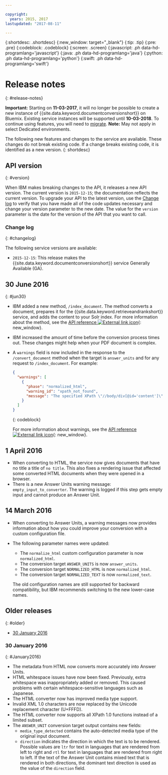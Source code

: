 ```yaml
---

copyright:
  years: 2015, 2017
lastupdated: "2017-08-11"

---
```


{:shortdesc: .shortdesc}
{:new_window: target="_blank"}
{:tip: .tip}
{:pre: .pre}
{:codeblock: .codeblock}
{:screen: .screen}
{:javascript: .ph data-hd-programlang='javascript'}
{:java: .ph data-hd-programlang='java'}
{:python: .ph data-hd-programlang='python'}
{:swift: .ph data-hd-programlang='swift'}

# Release notes
{: #release-notes}

**Important:** Starting on **11-03-2017**, it will no longer be possible to create a new instance of {{site.data.keyword.documentconversionshort}} on Bluemix. Existing service instances will be supported until **10-03-2018**. To continue using features, you will need to [migrate](/docs/services/discovery/migrate-dcs-rr.html).  **Note:** May not apply in select Dedicated environments.

The following new features and changes to the service are available. These changes do not break existing code. If a change breaks existing code, it is identified as a new version.
{: shortdesc}

## API version
{: #version}

When IBM makes breaking changes to the API, it releases a new API version. The current version is `2015-12-15`; the documentation reflects the current version. To upgrade your API to the latest version, use the [Change log](#changelog) to verify that you have made all of the code updates necessary and change your version parameter to the new date. The value for the `version` parameter is the date for the version of the API that you want to call.

### Change log
{: #changelog}

The following service versions are available:

-   `2015-12-15`: This release makes the {{site.data.keyword.documentconversionshort}} service Generally Available (GA).

## 30 June 2016
{: #jun30}

-   IBM added a new method, `/index_document`. The method converts a document, prepares it for the {{site.data.keyword.retrieveandrankshort}} service, and adds the content to your Solr index. For more information about the method, see the [API reference ![External link icon](../../icons/launch-glyph.svg "External link icon")](https://www.ibm.com/watson/developercloud/document-conversion/api/v1/#index-document){: new_window}.
-   IBM increased the amount of time before the conversion process times out. These changes might help when your PDF document is complex.
-   A `warnings` field is now included in the response to the `/convert_document` method when the target is `answer_units` and for any request to `/index_document`. For example:

    ```json
    {
      "warnings": [
        {
          "phase": "normalized_html",
          "warning_id": "xpath_not_found",
          "message": "The specified XPath \"//body/div[@id='content']\" was not found in the given document."
        }
      ]
    }
    ```
    {: codeblock}

    For more information about warnings, see the [API reference ![External link icon](../../icons/launch-glyph.svg "External link icon")](https://www.ibm.com/watson/developercloud/document-conversion/api/v1/#response_index-document){: new_window}.

## 1 April 2016

-   When converting to HTML, the service now gives documents that have no title a title of `no title`. This also fixes a rendering issue that affected some converted HTML documents when they were opened in a browser.
-   There is a new Answer Units warning message: `empty_input_to_converter`. The warning is logged if this step gets empty input and cannot produce an Answer Unit.

## 14 March 2016

-   When converting to Answer Units, a warning messages now provides information about how you could improve your conversion with a custom configuration file.
-   The following parameter names were updated:
    -   The `normalize_html` custom configuration parameter is now `normalized_html`.
    -   The conversion target `ANSWER_UNITS` is now `answer_units`.
    -   The conversion target `NORMALIZED_HTML` is now `normalized_html`.
    -   The conversion target `NORMALIZED_TEXT` is now `normalized_text`.

    The old configuration names are still supported for backward compatibility, but IBM recommends switching to the new lower-case names.

## Older releases
{: #older}

- [30 January 2016](#January2016)

### 30 January 2016
{: #January2016}

-   The metadata from HTML now converts more accurately into Answer Units.
-   HTML whitespace issues have now been fixed. Previously, extra whitespace was inappropriately added or removed. This caused problems with certain whitespace-sensitive languages such as Japanese.
-   The HTML converter now has improved media type support.
-   Invalid XML 1.0 characters are now replaced by the Unicode replacement character (U+FFFD).
-   The HTML converter now supports all XPath 1.0 functions instead of a limited subset.
-   The `ANSWER_UNIT` conversion target output contains new fields:
    -   `media_type_detected` contains the auto-detected media type of the original input document.
    -   `direction` indicates the direction in which the text is to be rendered. Possible values are `ltr` for text in languages that are rendered from left to right and `rtl` for text in languages that are rendered from right to left. If the text of the Answer Unit contains mixed text that is rendered in both directions, the dominant text direction is used as the value of the `direction` field.
